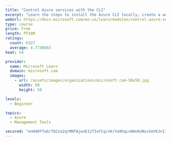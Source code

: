 ```yaml
---
title: "Control Azure services with the CLI"
excerpt: "Learn the steps to install the Azure CLI locally, create a website, and manage Azure resources using the CLI."
webUrl: https://docs.microsoft.com/en-us/learn/modules/control-azure-services-with-cli/
type: course
price: Free
length: PT34M
ratings:
  count: 6327
  average: 4.7736683
heat: 54

provider:
  name: Microsoft Learn
  domain: microsoft.com
  images:
    - url: /assets/images/organizations/microsoft.com-50x50.jpg
      width: 50
      height: 50

levels:
  - Beginner

topics:
  - Azure
  - Management Tools

secured: "enH40TfwO/TQ2za2qrMNfAjwnE12fIefCq/sKrYa9hqLnNAnKeNockmYKJnII9RMG2qgIe05whkxtEKIwE3TGMlSBz578QFMX2LBMRrc3Grc7rxKQwhQnGjGJSsGScjf/sIdRzgQ0Yz+dC4YMmG5bZ+RSiqvVK517MmwrZPGmbOoGz9KA2PjCIMzzn+DY04+z9WBavAB1+gw6G4ExWC8jF4p55e94kjuWy6AZqNZbJ/AoQmV99Ihwz8x+9SEsHpZIUsqHqG0b5iMlqf2hRr2LsZpdpE5Ij+N05yHv89YdXBJVE2xIJJ0Zvh1lg9OLurvgckRHXUwSRjP58WmdSdDrS+CZrdRGEGh4l6BR3ud8c6D7k6F1h9mFVDTyFNOzmOOIaN6c1g3PH1KxxufuC8B0lBlNAR8YXndkydk70hWKdU=;dISuAqWkC2r8YQvSPzd9/Q=="
---
```


